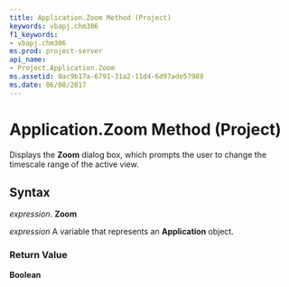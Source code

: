 ```yaml
---
title: Application.Zoom Method (Project)
keywords: vbapj.chm306
f1_keywords:
- vbapj.chm306
ms.prod: project-server
api_name:
- Project.Application.Zoom
ms.assetid: 0ac9b17a-6791-31a2-11d4-6d97ade57989
ms.date: 06/08/2017
---
```



# Application.Zoom Method (Project)

Displays the **Zoom** dialog box, which prompts the user to change the timescale range of the active view.


## Syntax

 _expression_. **Zoom**

 _expression_ A variable that represents an **Application** object.


### Return Value

 **Boolean**


